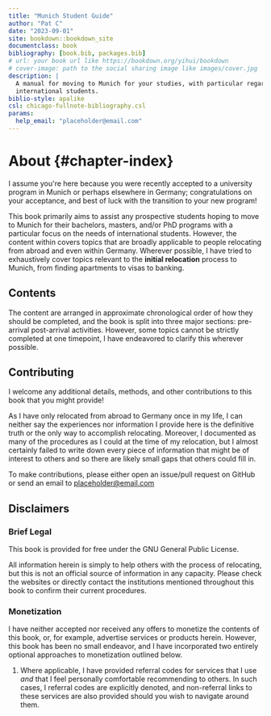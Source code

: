 ```yaml
--- 
title: "Munich Student Guide"
author: "Pat C"
date: "2023-09-01"
site: bookdown::bookdown_site
documentclass: book
bibliography: [book.bib, packages.bib]
# url: your book url like https://bookdown.org/yihui/bookdown
# cover-image: path to the social sharing image like images/cover.jpg
description: |
  A manual for moving to Munich for your studies, with particular regard for
  international students.
biblio-style: apalike
csl: chicago-fullnote-bibliography.csl
params:
  help_email: "placeholder@email.com"
---
```


# About {#chapter-index}

I assume you're here because you were recently accepted to a university program in Munich or perhaps elsewhere in Germany; congratulations on your acceptance, and best of luck with the transition to your new program!

This book primarily aims to assist any prospective students hoping to move to Munich for their bachelors, masters, and/or PhD programs with a particular focus on the needs of international students. However, the content within covers topics that are broadly applicable to people relocating from abroad and even within Germany. Wherever possible, I have tried to exhaustively cover topics relevant to the **initial relocation** process to Munich, from finding apartments to visas to banking.

## Contents

The content are arranged in approximate chronological order of how they should be completed, and the book is split into three major sections: pre-arrival post-arrival activities. However, some topics cannot be strictly completed at one timepoint, I have endeavored to clarify this wherever possible.

## Contributing

I welcome any additional details, methods, and other contributions to this book that you might provide!

As I have only relocated from abroad to Germany once in my life, I can neither say the experiences nor information I provide here is the definitive truth or the only way to accomplish relocating. Moreover, I documented as many of the procedures as I could at the time of my relocation, but I almost certainly failed to write down every piece of information that might be of interest to others and so there are likely small gaps that others could fill in.

To make contributions, please either open an issue/pull request on GitHub or send an email to placeholder@email.com

## Disclaimers

### Brief Legal

This book is provided for free under the GNU General Public License.

All information herein is simply to help others with the process of relocating, but this is not an official source of information in any capacity. Please check the websites or directly contact the institutions mentioned throughout this book to confirm their current procedures.


### Monetization

I have neither accepted nor received any offers to monetize the contents of this book, or, for example, advertise services or products herein. However, this book has been no small endeavor, and I have incorporated two entirely optional approaches to monetization outlined below.

1. Where applicable, I have provided referral codes for services that I use _and_ that I feel personally comfortable recommending to others. In such cases, I referral codes are explicitly denoted, and non-referral links to these services are also provided should you wish to navigate around them.




